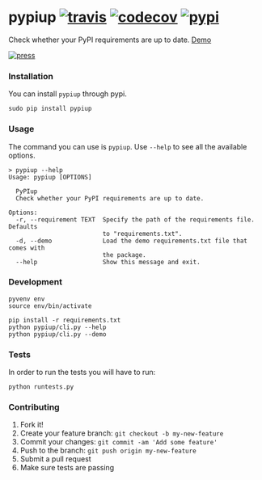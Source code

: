 # pypiup [![travis][travis-image]][travis-url] [![codecov][codecov-image]][codecov-url] [![pypi][pypi-image]][pypi-url]
Check whether your PyPI requirements are up to date. [Demo](https://asciinema.org/a/41124)

[![press][press-image]][press-url]

### Installation
You can install `pypiup` through pypi.

    sudo pip install pypiup


### Usage
The command you can use is `pypiup`. Use `--help` to see all the available options.

    > pypiup --help
    Usage: pypiup [OPTIONS]

      PyPIup
      Check whether your PyPI requirements are up to date.

    Options:
      -r, --requirement TEXT  Specify the path of the requirements file. Defaults
                              to "requirements.txt".
      -d, --demo              Load the demo requirements.txt file that comes with
                              the package.
      --help                  Show this message and exit.


### Development

    pyvenv env
    source env/bin/activate

    pip install -r requirements.txt
    python pypiup/cli.py --help
    python pypiup/cli.py --demo


### Tests
In order to run the tests you will have to run:

    python runtests.py


### Contributing

1. Fork it!
2. Create your feature branch: `git checkout -b my-new-feature`
3. Commit your changes: `git commit -am 'Add some feature'`
4. Push to the branch: `git push origin my-new-feature`
5. Submit a pull request
6. Make sure tests are passing


[travis-image]: https://travis-ci.org/manosim/pypiup.svg?branch=master
[travis-url]: https://travis-ci.org/manosim/pypiup

[codecov-image]: https://codecov.io/github/manosim/pypiup/coverage.svg?branch=master
[codecov-url]: https://codecov.io/github/manosim/pypiup?branch=master

[pypi-image]: https://badge.fury.io/py/pypiup.svg
[pypi-url]: https://pypi.python.org/pypi/pypiup/

[press-image]: https://cloud.githubusercontent.com/assets/6333409/14223693/82be7bce-f87b-11e5-9fe7-abf12b4bd235.png
[press-url]: https://github.com/manosim/pypiup
